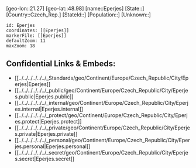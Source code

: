 ﻿---
location: [48.98,21.27]
mapzoom: [7,12] 
mapmarker: city 
type: City
tags:
- geo/City


SpocWebEntityId: 30036
isDeleted: false
confidential: public

---
[geo-lon::21.27]
[geo-lat::48.98]
[name::Eperjes]
[State::]
[Country::Czech_Rep.]
[StateId::]
[Population::]
[Unknown::]


```leaflet
id: Eperjes
coordinates: [[Eperjes]]
markerFile: [[Eperjes]]
defaultZoom: 11 
maxZoom: 18
```


## Confidential Links & Embeds: 
- [[../../../../../../_Standards/geo/Continent/Europe/Czech_Republic/City/Eperjes|Eperjes]] 
- [[../../../../../../_public/geo/Continent/Europe/Czech_Republic/City/Eperjes.public|Eperjes.public]] 
- [[../../../../../../_internal/geo/Continent/Europe/Czech_Republic/City/Eperjes.internal|Eperjes.internal]] 
- [[../../../../../../_protect/geo/Continent/Europe/Czech_Republic/City/Eperjes.protect|Eperjes.protect]] 
- [[../../../../../../_private/geo/Continent/Europe/Czech_Republic/City/Eperjes.private|Eperjes.private]] 
- [[../../../../../../_personal/geo/Continent/Europe/Czech_Republic/City/Eperjes.personal|Eperjes.personal]] 
- [[../../../../../../_secret/geo/Continent/Europe/Czech_Republic/City/Eperjes.secret|Eperjes.secret]] 

